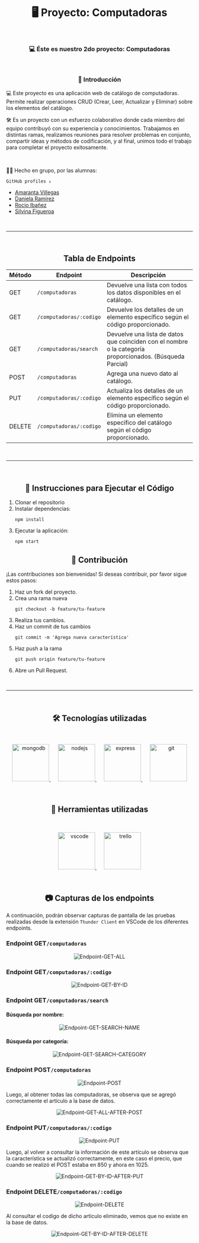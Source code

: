 <h1 align="center">🖥️ Proyecto: Computadoras</h1>
 
&nbsp;

<h3 align="center">💻 Éste es nuestro 2do proyecto: Computadoras</h3>

&nbsp;

<h3 align="center">📜 Introducción</h3>

<p>💻 Este proyecto es una aplicación web de catálogo de computadoras. Permite realizar operaciones CRUD (Crear, Leer, Actualizar y Eliminar) sobre los elementos del catálogo.</p>
<p>🛠️ Es un proyecto con un esfuerzo colaborativo donde cada miembro del equipo contribuyó con su experiencia y conocimientos. Trabajamos en distintas ramas, realizamos reuniones para resolver problemas en conjunto, compartir ideas y métodos de codificación, y al final, unimos todo el trabajo para completar el proyecto exitosamente.</p>

&nbsp;

<p>👩‍💻 Hecho en grupo, por las alumnas:</p>

`GitHub profiles ↓`

<ul>
        <li><a href="https://github.com/amarantaVC" target="_blank">Amaranta Villegas</a></li>
        <li><a href="https://github.com/dxniela" target="_blank">Daniela Ramírez</a></li>
        <li><a href="https://github.com/Roci16" target="_blank">Rocio Ibañez</a></li>
        <li><a href="https://github.com/silfigue" target="_blank">Silvina Figueroa</a></li>
</ul>

&nbsp;

---

&nbsp;

<h2 align="center"> Tabla de Endpoints </h2>

| Método | Endpoint                | Descripción                                                                                               |
| ------ | ----------------------- | --------------------------------------------------------------------------------------------------------- |
| GET    | `/computadoras`         | Devuelve una lista con todos los datos disponibles en el catálogo.                                        |
| GET    | `/computadoras/:codigo` | Devuelve los detalles de un elemento específico según el código proporcionado.                            |
| GET    | `/computadoras/search`  | Devuelve una lista de datos que coinciden con el nombre o la categoría proporcionados. (Búsqueda Parcial) |
| POST   | `/computadoras`         | Agrega una nuevo dato al catálogo.                                                                        |
| PUT    | `/computadoras/:codigo` | Actualiza los detalles de un elemento específico según el código proporcionado.                           |
| DELETE | `/computadoras/:codigo` | Elimina un elemento específico del catálogo según el código proporcionado.                                |

&nbsp;

---

&nbsp;

<h2 align="center">📄 Instrucciones para Ejecutar el Código</h2>
<ol>
    <li>Clonar el repositorio</li>
    <li>Instalar dependencias:
        <pre><code>npm install</code></pre>
    </li>
    <li>Ejecutar la aplicación:
        <pre><code>npm start</code></pre>
    </li>
</ol>

<h2 align="center">🤝 Contribución</h2>
<p>¡Las contribuciones son bienvenidas! Si deseas contribuir, por favor sigue estos pasos:<p>
<ol>
        <li>Haz un fork del proyecto.</li>
        <li>Crea una rama nueva 
                <pre><code>git checkout -b feature/tu-feature</code></pre>
        </li>
        <li>Realiza tus cambios.</li>
        <li>Haz un commit de tus cambios
                 <pre><code>git commit -m 'Agrega nueva característica'</code></pre>
        </li>
        <li>Haz push a la rama 
         <pre><code>git push origin feature/tu-feature</code></pre>
        </li>
        <li>Abre un Pull Request.</li>
    </li>
</ol>
&nbsp;

---

&nbsp;

<h2 align="center">🛠 Tecnologías utilizadas</h2>

&nbsp;

<p align="center"> 
  <a href="https://www.mongodb.com/" target="_blank" style="margin: 0 10px;">
    <img src="https://raw.githubusercontent.com/devicons/devicon/master/icons/mongodb/mongodb-original-wordmark.svg" alt="mongodb" width="100" height="100"/>
  </a>
  <a href="https://nodejs.org/" target="_blank" style="margin: 0 10px;"> 
    <img src="https://raw.githubusercontent.com/devicons/devicon/master/icons/nodejs/nodejs-original-wordmark.svg" alt="nodejs" width="100" height="100"/> 
  </a>
  <a href="https://expressjs.com/" target="_blank" style="margin: 0 10px;"> 
    <img src="https://raw.githubusercontent.com/devicons/devicon/master/icons/express/express-original-wordmark.svg" alt="express" width="100" height="100"/> 
  </a>
  <a href="https://git-scm.com/" target="_blank" style="margin: 0 10px;"> 
    <img src="https://raw.githubusercontent.com/devicons/devicon/master/icons/git/git-original-wordmark.svg" alt="git" width="100" height="100"/> 
  </a> 
</p>

&nbsp;

<h2 align="center">🧰 Herramientas utilizadas</h2>

&nbsp;

<p align="center"> 
  <a href="https://code.visualstudio.com/" target="_blank" style="margin: 0 10px;"> 
    <img src="https://raw.githubusercontent.com/devicons/devicon/master/icons/vscode/vscode-original-wordmark.svg" alt="vscode" width="100" height="100"/> 
  </a>
  <a href="https://trello.com/" target="_blank" style="margin: 0 10px;"> 
    <img src="https://raw.githubusercontent.com/devicons/devicon/master/icons/trello/trello-plain-wordmark.svg" alt="trello" width="100" height="100"/> 
  </a>
</p>

&nbsp;

<h2 align="center">📷 Capturas de los endpoints</h2>

<p>A continuación, podrán observar capturas de pantalla de las pruebas realizadas desde la extensión <code>Thunder Client</code> en VSCode de los diferentes endpoints.</p>

<h3>Endpoint GET<code>/computadoras</code></h3>

<p align="center"> 
  <img src="src/images/GETALL.jpg" alt="Endpoint-GET-ALL"/>
</p>


<h3>Endpoint GET<code>/computadoras/:codigo</code></h3>

<p align="center"> 
  <img src="src/images/GETBYID.jpg" alt="Endpoint-GET-BY-ID"/>
</p>


<h3>Endpoint GET<code>/computadoras/search</code></h3>

<h4>Búsqueda por nombre:</h4>

<p align="center"> 
  <img src="src/images/GET-SEARCH-NAME.jpg" alt="Endpoint-GET-SEARCH-NAME"/>
</p>

<h4>Búsqueda por categoría:</h4>

<p align="center"> 
  <img src="src/images/GET-SEARCH-CATEGORY.jpg" alt="Endpoint-GET-SEARCH-CATEGORY"/>
</p>


<h3>Endpoint POST<code>/computadoras</code></h3>

<p align="center"> 
  <img src="src/images/POST.jpg" alt="Endpoint-POST"/>
</p>

<p>Luego, al obtener todas las computadoras, se observa que se agregó correctamente el artículo a la base de datos.</p>

<p align="center"> 
  <img src="src/images/GETALL-AFTERPOST.jpg" alt="Endpoint-GET-ALL-AFTER-POST"/>
</p>


<h3>Endpoint PUT<code>/computadoras/:codigo</code></h3>

<p align="center"> 
  <img src="src/images/PUT.jpg" alt="Endpoint-PUT"/>
</p>

<p>Luego, al volver a consultar la información de este artículo se observa que la característica se actualizó correctamente, en este caso el precio, que cuando se realizó el POST estaba en 850 y ahora en 1025.</p>

<p align="center"> 
  <img src="src/images/GETBYID-AFTERPUT.jpg" alt="Endpoint-GET-BY-ID-AFTER-PUT"/>
</p>


<h3>Endpoint DELETE<code>/computadoras/:codigo</code></h3>

<p align="center"> 
  <img src="src/images/DELETE.jpg" alt="Endpoint-DELETE"/>
</p>

<p>Al consultar el codigo de dicho artículo eliminado, vemos que no existe en la base de datos.</p>

<p align="center"> 
  <img src="src/images/GETBYID-AFTER-DELETE.jpg" alt="Endpoint-GET-BY-ID-AFTER-DELETE"/>
</p>

&nbsp;
